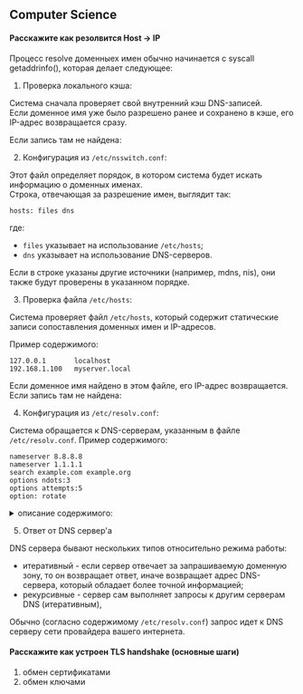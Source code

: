 ## Computer Science

#### Расскажите как резолвится Host -> IP

Процесс resolve доменныех имен обычно начинается с syscall getaddrinfo(), которая делает следующее:

1. Проверка локального кэша:

Система сначала проверяет свой внутренний кэш DNS-записей.  
Если доменное имя уже было разрешено ранее и сохранено в кэше, его IP-адрес возвращается сразу.

Если запись там не найдена:

2. Конфигурация из `/etc/nsswitch.conf`:

Этот файл определяет порядок, в котором система будет искать информацию о доменных именах.  
Строка, отвечающая за разрешение имен, выглядит так:
```
hosts: files dns
```
где:
* `files` указывает на использование `/etc/hosts`;
* `dns` указывает на использование DNS-серверов.

Если в строке указаны другие источники (например, mdns, nis), они также будут проверены в указанном порядке.

3. Проверка файла `/etc/hosts`:

Система проверяет файл `/etc/hosts`, который содержит статические записи сопоставления доменных имен и IP-адресов.

Пример содержимого:
```
127.0.0.1       localhost
192.168.1.100   myserver.local
```

Если доменное имя найдено в этом файле, его IP-адрес возвращается.  
Если запись там не найдена:

4. Конфигурация из `/etc/resolv.conf`:

Система обращается к DNS-серверам, указанным в файле `/etc/resolv.conf`.
Пример содержимого:
```
nameserver 8.8.8.8
nameserver 1.1.1.1
search example.com example.org
options ndots:3
options attempts:5
option: rotate
```
<details><summary markdown="span">описание содержимого:</summary>

* `nameserver` указывает IP-адреса DNS-серверов.
* `search` определяет домены, которые будут автоматически добавляться к относительным (неполным) именам 
(например, `host` -> `host.example.com`), если не удалось выполнить resolve их самих (суффиксы из `search` будут 
по очереди добавляться к относительному имени и пытаться выполнить resolve до тех пор, пока resolve не будет выполнен, 
либо пока они не закончатся);
* `option ndots` устанавливает минимальное число точек в доменном имени, после чего оно считается абслютным (FQDN).  
По умолчанию, имеет значение `1` (максимально допустимое значение `15`).  
В противном случае имя считается относительным (неплоным), как следствие к нему применяется правило из `search` (см. пункт выше);  
Стоит заметить, что доменное имя также считаеся абсолютным (FQDN) если заканчивается точкой, например, `alfabank.ru.`.
* `option: attempt` устанавливает количество попыток выполнения resolve доменного имени в рамках отдельно взятого `nameserver`'а, 
после чего считает сервер недоступным и переход к следующему (если таковой имеется).  
По умолчанию имеет значение `2` (максимально допустимое значение `5`).
которое требуется для автоматического добавления домена (например, `host` -> `host.example.com`).
* `option: rotate` устанавливает механизм использования `nameserver`'ов в порядке round-robin.
По умолчанию, сначала используется первый nameserver из списка, и только если он недоступен, то будет использован второй и так далее.

Стоит заметить, что данный файл автоматически управляется системой (например, при получении DNS серверов по DHCP
система записывает их в данный файл), поэтому его не следует конфигурировать вручную. Если же система использует не
классический DHCP клиент, а тот или иной сетевой менеджер (NetworkManager / systemd-networkd / systemd-resolved), то
данное поведение может быть переопределенно.

DHCP работает следующим образом:
* роутер отправляет DHCP-запрос на свой WAN-интерфейс;
* DHCP-сервер провайдера отвечает пакетом с настройками;
* в этом пакете содержится вся необходимая информация:
  * IP-адрес для WAN-интерфейса роутера;
  * маска подсети;
  * адрес шлюза по умолчанию;
  * DNS-серверы;
  * другие параметры сети.

При этом часть из данных настроек может быть переопределена на уровне роутера (например, можно запретить использовать 
DNS-сервера, полученные по DHCP от провайдера или переопределить DNS сервера, которые следует использовать для 
выполнения resolve всех или некоторых доменных имен).

</details>

5. Ответ от DNS сервер'а

DNS сервера бывают нескольких типов относительно режима работы:
* итеративный - если сервер отвечает за запрашиваемую доменную зону, то он возвращает ответ, иначе возвращает адрес 
DNS-сервера, который обладает более точной информацией;
* рекурсивные - сервер сам выполняет запросы к другим серверам DNS (итеративным), 

Обычно (согласно содержимому `/etc/resolv.conf`) запрос идет к DNS серверу сети провайдера вашего интернета.


#### Расскажите как устроен TLS handshake (основные шаги)

1. обмен сертификатами
2. обмен ключами